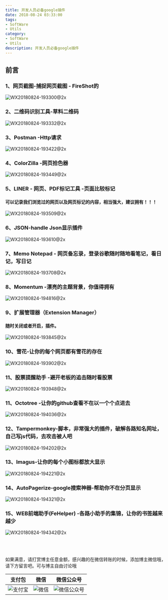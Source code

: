```yaml
---
title: 开发人员必备google插件
date: 2018-08-24 03:33:00
tags: 
- SoftWare
- Utils
category: 
- SoftWare
- Utils
description: 开发人员必备google插件
---
```

<!-- image url 
https://raw.githubusercontent.com/HealerJean/HealerJean.github.io/master/blogImages
　　首行缩进
<font color="red">  </font>
-->

## 前言


### 1、网页截图-捕捉网页截图 - FireShot的

![WX20180824-193300@2x](https://raw.githubusercontent.com/HealerJean/HealerJean.github.io/master/blogImages/WX20180824-193300@2x.png)

### 2、二维码识别工具-草料二维码

![WX20180824-193332@2x](https://raw.githubusercontent.com/HealerJean/HealerJean.github.io/master/blogImages/WX20180824-193332@2x.png)


### 3、Postman -Http请求

![WX20180824-193422@2x](https://raw.githubusercontent.com/HealerJean/HealerJean.github.io/master/blogImages/WX20180824-193422@2x.png)


### 4、ColorZilla -网页拾色器

![WX20180824-193449@2x](https://raw.githubusercontent.com/HealerJean/HealerJean.github.io/master/blogImages/WX20180824-193449@2x.png)


### 5、LINER - 网页、PDF标记工具 -页面比较标记

#### 可以记录我们浏览过的网页以及网页标记的内容，相当强大，建议拥有！！！

![WX20180824-193509@2x](https://raw.githubusercontent.com/HealerJean/HealerJean.github.io/master/blogImages/WX20180824-193509@2x.png)

### 6、JSON-handle Json显示插件

![WX20180824-193610@2x](https://raw.githubusercontent.com/HealerJean/HealerJean.github.io/master/blogImages/WX20180824-193610@2x.png)


### 7、Memo Notepad - 网页备忘录，登录谷歌随时随地看笔记，看日记，写日记

![WX20180824-193708@2x](https://raw.githubusercontent.com/HealerJean/HealerJean.github.io/master/blogImages/WX20180824-193708@2x.png)


### 8、Momentum -漂亮的主题背景，你值得拥有
![WX20180824-194816@2x](https://raw.githubusercontent.com/HealerJean/HealerJean.github.io/master/blogImages/WX20180824-194816@2x.png)


### 9、扩展管理器（Extension Manager）
#### 随时关闭或者开启，插件。
![WX20180824-193845@2x](https://raw.githubusercontent.com/HealerJean/HealerJean.github.io/master/blogImages/WX20180824-193845@2x.png)


### 10、雪花-让你的每个网页都有雪花的存在


![WX20180824-193902@2x](https://raw.githubusercontent.com/HealerJean/HealerJean.github.io/master/blogImages/WX20180824-193902@2x.png)

### 11、股票提醒助手 -避开老板的追击随时看股票

![WX20180824-193948@2x](https://raw.githubusercontent.com/HealerJean/HealerJean.github.io/master/blogImages/WX20180824-193948@2x.png)

### 11、Octotree -让你的github查看不在以一个个点进去

![WX20180824-194036@2x](https://raw.githubusercontent.com/HealerJean/HealerJean.github.io/master/blogImages/WX20180824-194036@2x.png)


### 12、Tampermonkey-脚本，非常强大的插件，破解各路知名网址，自己写js代码，去攻击被人吧
![WX20180824-194202@2x](https://raw.githubusercontent.com/HealerJean/HealerJean.github.io/master/blogImages/WX20180824-194202@2x.png)


### 13、Imagus-让你的每个小图标都放大显示

![WX20180824-194221@2x](https://raw.githubusercontent.com/HealerJean/HealerJean.github.io/master/blogImages/WX20180824-194221@2x.png)


### 14、AutoPagerize-google搜索神器-帮助你不在分页显示

![WX20180824-194321@2x](https://raw.githubusercontent.com/HealerJean/HealerJean.github.io/master/blogImages/WX20180824-194321@2x.png)


### 15、WEB前端助手(FeHelper) -各路小助手的集锦，让你的书签越来越少

![WX20180824-194342@2x](https://raw.githubusercontent.com/HealerJean/HealerJean.github.io/master/blogImages/WX20180824-194342@2x.png)



<br/><br/><br/>
如果满意，请打赏博主任意金额，感兴趣的在微信转账的时候，添加博主微信哦， 请下方留言吧。可与博主自由讨论哦

|支付包 | 微信|微信公众号|
|:-------:|:-------:|:------:|
|![支付宝](https://raw.githubusercontent.com/HealerJean/HealerJean.github.io/master/assets/img/tctip/alpay.jpg) | ![微信](https://raw.githubusercontent.com/HealerJean/HealerJean.github.io/master/assets/img/tctip/weixin.jpg)|![微信公众号](https://raw.githubusercontent.com/HealerJean/HealerJean.github.io/master/assets/img/my/qrcode_for_gh_a23c07a2da9e_258.jpg)|




<!-- Gitalk 评论 start  -->

<link rel="stylesheet" href="https://unpkg.com/gitalk/dist/gitalk.css">
<script src="https://unpkg.com/gitalk@latest/dist/gitalk.min.js"></script> 
<div id="gitalk-container"></div>    
 <script type="text/javascript">
    var gitalk = new Gitalk({
		clientID: `1d164cd85549874d0e3a`,
		clientSecret: `527c3d223d1e6608953e835b547061037d140355`,
		repo: `HealerJean.github.io`,
		owner: 'HealerJean',
		admin: ['HealerJean'],
		id: 'Ib02lCRcmaHzVqQy',
    });
    gitalk.render('gitalk-container');
</script> 

<!-- Gitalk end -->

